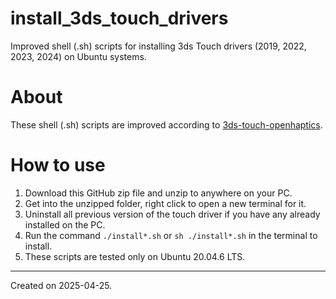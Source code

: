 # install_3ds_touch_drivers
Improved shell (.sh) scripts for installing 3ds Touch drivers (2019, 2022, 2023, 2024) on Ubuntu systems.

# About
These shell (.sh) scripts are improved according to [3ds-touch-openhaptics](https://github.com/jhu-cisst-external/3ds-touch-openhaptics).

# How to use
1. Download this GitHub zip file and unzip to anywhere on your PC.
1. Get into the unzipped folder, right click to open a new terminal for it.
1. Uninstall all previous version of the touch driver if you have any already installed on the PC.
1. Run the command `./install*.sh` or `sh ./install*.sh` in the terminal to install.
1. These scripts are tested only on Ubuntu 20.04.6 LTS.

------
Created on 2025-04-25.
